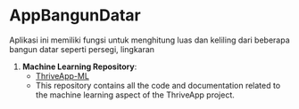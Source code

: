 # AppBangunDatar
Aplikasi ini memiliki fungsi untuk menghitung luas dan keliling dari beberapa bangun datar seperti persegi, lingkaran

1. **Machine Learning Repository**:
   - [ThriveApp-ML]([https://github.com/yourusername/ThriveApp-ML](https://github.com/speechandlanguageprocessing/ICASSP2022-Depression/tree/eded8cc0818d7768fec5e1a6564ef2f07eecf807/DepressionCollected))
   - This repository contains all the code and documentation related to the machine learning aspect of the ThriveApp project.
